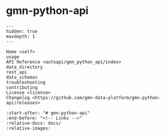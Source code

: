 # gmn-python-api

```{toctree}
---
hidden: true
maxdepth: 1
---

Home <self>
usage
API Reference <autoapi/gmn_python_api/index>
data_directory
rest_api
data_schemas
troubleshooting
contributing
License <license>
Changelog <https://github.com/gmn-data-platform/gmn-python-api/releases>
```

```{include} ../README.md
:start-after: "# gmn-python-api"
:end-before: "<!-- Links -->"
:relative-docs: docs/
:relative-images:
```

[Troubleshooting]: docs/troubleshooting.md
[Contributing guide]: docs/contributing.md
